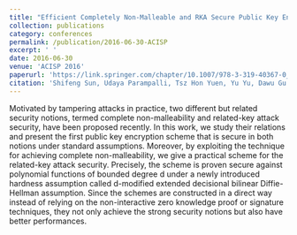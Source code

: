 ```yaml
---
title: "Efficient Completely Non-Malleable and RKA Secure Public Key Encryptions"
collection: publications
category: conferences
permalink: /publication/2016-06-30-ACISP
excerpt: ' '
date: 2016-06-30
venue: 'ACISP 2016'
paperurl: 'https://link.springer.com/chapter/10.1007/978-3-319-40367-0_9'
citation: 'Shifeng Sun, Udaya Parampalli, Tsz Hon Yuen, Yu Yu, Dawu Gu: Efficient Completely Non-Malleable and RKA Secure Public Key Encryptions. ACISP (2) 2016: 134-150'
---
```


Motivated by tampering attacks in practice, two different but related security notions, termed complete non-malleability and related-key attack security, have been proposed recently. In this work, we study their relations and present the first public key encryption scheme that is secure in both notions under standard assumptions. Moreover, by exploiting the technique for achieving complete non-malleability, we give a practical scheme for the related-key attack security. Precisely, the scheme is proven secure against polynomial functions of bounded degree d under a newly introduced hardness assumption called d-modified extended decisional bilinear Diffie-Hellman assumption. Since the schemes are constructed in a direct way instead of relying on the non-interactive zero knowledge proof or signature techniques, they not only achieve the strong security notions but also have better performances.
